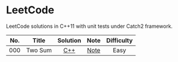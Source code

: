 # LeetCode

LeetCode solutions in C++11 with unit tests under Catch2 framework.

| No.  |  Title  |             Solution             |               Note               | Difficulty |
| :--: | :-----: | :------------------------------: | :------------------------------: | :--------: |
| 000  | Two Sum | [C++](./000.TwoSum/solution.h) | [Note](./000.TwoSum/README.md) |    Easy    |

